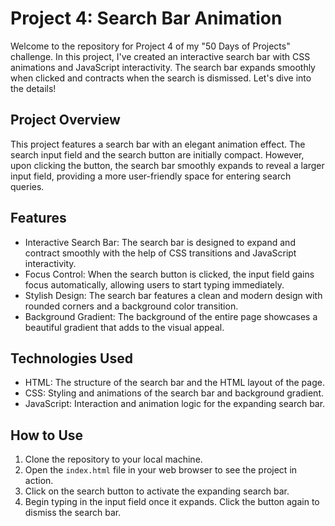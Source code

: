# Project 4: Search Bar Animation

Welcome to the repository for Project 4 of my "50 Days of Projects" challenge. In this project, I've created an interactive search bar with CSS animations and JavaScript interactivity. The search bar expands smoothly when clicked and contracts when the search is dismissed. Let's dive into the details!

## Project Overview

This project features a search bar with an elegant animation effect. The search input field and the search button are initially compact. However, upon clicking the button, the search bar smoothly expands to reveal a larger input field, providing a more user-friendly space for entering search queries.

## Features

- Interactive Search Bar: The search bar is designed to expand and contract smoothly with the help of CSS transitions and JavaScript interactivity.
- Focus Control: When the search button is clicked, the input field gains focus automatically, allowing users to start typing immediately.
- Stylish Design: The search bar features a clean and modern design with rounded corners and a background color transition.
- Background Gradient: The background of the entire page showcases a beautiful gradient that adds to the visual appeal.

## Technologies Used

- HTML: The structure of the search bar and the HTML layout of the page.
- CSS: Styling and animations of the search bar and background gradient.
- JavaScript: Interaction and animation logic for the expanding search bar.

## How to Use

1. Clone the repository to your local machine.
2. Open the `index.html` file in your web browser to see the project in action.
3. Click on the search button to activate the expanding search bar.
4. Begin typing in the input field once it expands. Click the button again to dismiss the search bar.

